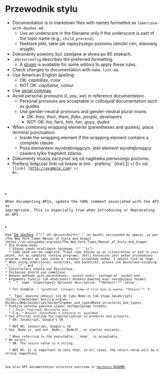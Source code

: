 # Przewodnik stylu

* Documentation is in markdown files with names formatted as `lowercase-with-dashes.md`.
  * Use an underscore in the filename only if the underscore is part of the topic name (e.g., `child_process`).
  * Niektóre pliki, takie jak najwyższego poziomu obniżki cen, stanowią wyjątki.
* Dokumenty powinny być zawijane w słowa po 80 znakach.
* `.editorconfig` describes the preferred formatting.
  * A [plugin](https://editorconfig.org/#download) is available for some editors to apply these rules.
* Check changes to documentation with `make lint-md`.
* Use American English spelling.
  * OK: _capitalize_, _color_
  * NOT OK: _capitalise_, _colour_
* Use [serial commas](https://en.wikipedia.org/wiki/Serial_comma).
* Avoid personal pronouns (_I_, _you_, _we_) in reference documentation.
  * Personal pronouns are acceptable in colloquial documentation such as guides.
  * Use gender-neutral pronouns and gender-neutral plural nouns.
    * OK: _they_, _their_, _them_, _folks_, _people_, _developers_
    * NOT OK: _his_, _hers_, _him_, _her_, _guys_, _dudes_
* When combining wrapping elements (parentheses and quotes), place terminal punctuation:
  * Inside the wrapping element if the wrapping element contains a complete clause.
  * Poza elementem wyodrębniającym, jeśli element wyodrębniający zawiera tylko fragment zdania.
* Dokumenty muszą zaczynać się od nagłówka pierwszego poziomu.
* Preferuj dołączać linki od linków w linii - preferuj ` [link] [] </ 0> od
<code> [link] (http://example.com) </ 0>.</p></li>
<li><p spaces-before="0">When documenting APIs, update the YAML comment associated with the API as
appropriate. This is especially true when introducing or deprecating an API.</p></li>
<li><p spaces-before="0">Use <a href="https://en.wikipedia.org/wiki/Dash#Em_dash">Em dashes</a> ("—" or <code>Option+Shift+"-"` on macOS) surrounded by spaces, as per [The New York Times Manual of Style and Usage](https://en.wikipedia.org/wiki/The_New_York_Times_Manual_of_Style_and_Usage).
* Dla bloków kodu:
  * Używaj zapór wrażliwych językowo. ("```js")
  * Code need not be complete. Treat code blocks as an illustration or aid to your point, not as complete running programs. Jeśli konieczne jest pełen uruchomiony program, dołącz go jako zasób w `zasoby/ przykłady-kodów` i umieść link do tego. .
* When using underscores, asterisks, and backticks, please use backslash-escaping: `\_`, `\*`, and `` \` ``.
* Constructors should use PascalCase.
* Instances should use camelCase.
* Denote methods with parentheses: `socket.end()` instead of `socket.end`.
* Argumenty funkcji lub właściwości obiektu powinny mieć następujący format:
  * ``* `name` {type|type2} Optional description. **Default:** `value`.``
  <!--lint disable maximum-line-length remark-lint-->
  * For example: <code>* `byteOffset` {integer} Index of first byte to expose. **Default:** `0`.</code>
  <!--lint enable maximum-line-length remark-lint-->
  * `Typu` powinno odnosić się do typu Node.js lub [typu JavaScript](https://developer.mozilla.org/en-US/docs/Web/JavaScript/Guide/Grammar_and_types#Data_structures_and_types).
* Funkcja zwrotna powinna używać następującego formatu:
  * <code>* Zwrot: {typ|typ2} Opcjonalny opis.</code>
  * E.g. <code>* Returns: {AsyncHook} A reference to `asyncHook`.</code>
* Use official styling for capitalization in products and projects.
  * OK: JavaScript, Google's V8
  <!--lint disable prohibited-strings remark-lint-->
  * NOT OK: Javascript, Google's v8
* Use _Node.js_ and not _Node_, _NodeJS_, or similar variants.
  <!-- lint enable prohibited-strings remark-lint-->
  * When referring to the executable, _`node`_ is acceptable.
* Be direct.
  * OK: The return value is a string.
  <!-- lint disable prohibited-strings remark-lint-->
  * NOT OK: It is important to note that, in all cases, the return value will be a string regardless.
  <!-- lint enable prohibited-strings remark-lint-->

See also API documentation structure overview in [doctools README](../tools/doc/README.md).
